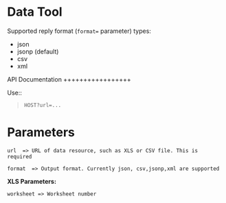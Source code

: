 Data Tool
=========

Supported reply format (``format=`` parameter) types:

* json
* jsonp (default)
* csv
* xml

API Documentation
+++++++++++++++++
   
Use::

> `HOST?url=...`

Parameters
==========

`url  => URL of data resource, such as XLS or CSV file. This is required  `

`format  => Output format. Currently json, csv,jsonp,xml are supported `

**XLS Parameters:**

`worksheet => Worksheet number`


